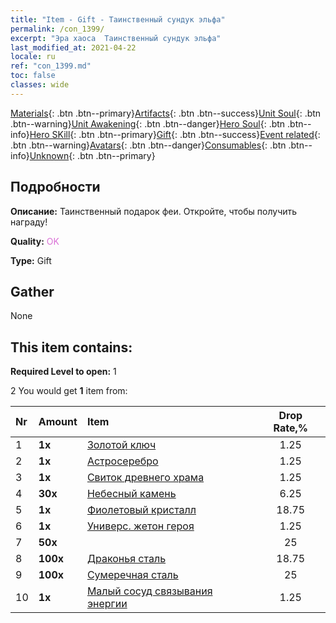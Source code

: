 ```yaml
---
title: "Item - Gift - Таинственный сундук эльфа"
permalink: /con_1399/
excerpt: "Эра хаоса  Таинственный сундук эльфа"
last_modified_at: 2021-04-22
locale: ru
ref: "con_1399.md"
toc: false
classes: wide
---
```

 [Materials](/ItemsRU/){: .btn .btn--primary}[Artifacts](/ItemsRU/Artifacts/){: .btn .btn--success}[Unit Soul](/ItemsRU/UnitSoul/){: .btn .btn--warning}[Unit Awakening](/ItemsRU/UnitAwakening/){: .btn .btn--danger}[Hero Soul](/ItemsRU/HeroSoul/){: .btn .btn--info}[Hero SKill](/ItemsRU/HeroSkill/){: .btn .btn--primary}[Gift](/ItemsRU/Gift/){: .btn .btn--success}[Event related](/ItemsRU/Events/){: .btn .btn--warning}[Avatars](/ItemsRU/Avatars/){: .btn .btn--danger}[Consumables](/ItemsRU/Consumables/){: .btn .btn--info}[Unknown](/ItemsRU/Unknown/){: .btn .btn--primary}

## Подробности
 **Описание:** Таинственный подарок феи. Откройте, чтобы получить награду!

 **Quality:** <span style="color: #DA70D6">OK</span>

 **Type:** Gift

## Gather

  None

## This item contains:

 **Required Level to open:** 1

 2 You would get **1** item  from:

  | Nr | Amount |     Item    | Drop Rate,% |
  |:---|:-------|:------------|:---------:|
  | 1 |  **1x** | [Золотой ключ](/ru/Items/con_783/) | 1.25 | 
  | 2 |  **1x** | [Астросеребро](/ru/Items/con_969/) | 1.25 | 
  | 3 |  **1x** | [Свиток древнего храма](/ru/Items/con_697/) | 1.25 | 
  | 4 |  **30x** | [Небесный камень](/ru/Items/art_188/) | 6.25 | 
  | 5 |  **1x** | [Фиолетовый кристалл](/ru/Items/con_720/) | 18.75 | 
  | 6 |  **1x** | [Универс. жетон героя](/ru/Items/her_358/) | 1.25 | 
  | 7 |  **50x** | <i class="fas fa-gem"/> | 25 | 
  | 8 |  **100x** | [Драконья сталь](/ru/Items/con_880/) | 18.75 | 
  | 9 |  **100x** | [Сумеречная сталь](/ru/Items/con_881/) | 25 | 
  | 10 |  **1x** | [Малый сосуд связывания энергии](/ru/Items/con_724/) | 1.25 | 

